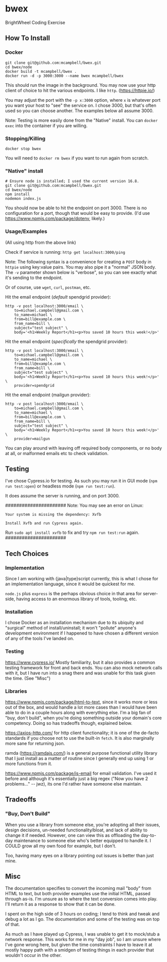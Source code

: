 # bwex
BrightWheel Coding Exercise

## How To Install
### Docker
```
git clone git@github.com:mcampbell/bwex.git
cd bwex/node
docker build -t mcampbell/bwex .
docker run -d -p 3000:3000 --name bwex mcampbell/bwex
```

This should run the image in the background.  You may now use your http client of choice
to hit the various endpoints.  I like `http`. (https://httpie.io/)

You may adjust the port with the `-p x:3000` option, where `x` is whatever port you want
your host to "see" the service on.  I chose 3000, but that's often used so you can choose
another.  The examples below all assume 3000.

Note: Testing is more easily done from the "Native" install.  You can `docker exec` into
the container if you are willing.

### Stopping/Killing
```
docker stop bwex
```

You will need to `docker rm bwex` if you want to run again from scratch.

### "Native" install
```
# Ensure node is installed; I used the current version 16.8.
git clone git@github.com:mcampbell/bwex.git
cd bwex/node
npm install
nodemon index.js
```

You should now be able to hit the endpoint on port 3000.  There is no configuration for a
port, though that would be easy to provide.  (I'd use
https://www.npmjs.com/package/dotenv, likely.)

### Usage/Examples

(All using http from the above link)

Check if service is running: `http get localhost:3000/ping`

Note: The following syntax is a convenience for creating a `POST` body in `httpie` using
key:value pairs.  You may also pipe it a "normal" JSON body.  The `-v` parameter shown
below is "verbose", so you can see exactly what it's sending to the endpoint.

Or of course, use `wget`, `curl`, `postman`, etc.

Hit the email endpoint (*default* spendgrid provider):
```
http -v post localhost:3000/email \
    to=michael.campbell@gmail.com \
    to_name=michael \
    from=bill@example.com \
    from_name=bill \
    subject="test subject" \
    body='<h1>Weekly Report</h1><p>You saved 10 hours this week!</p>'
```

Hit the email endpoint (*specifically* the spendgrid provider):
```
http -v post localhost:3000/email \
    to=michael.campbell@gmail.com \
    to_name=michael \
    from=bill@example.com \
    from_name=bill \
    subject="test subject" \
    body='<h1>Weekly Report</h1><p>You saved 10 hours this week!</p>' \
    provider=spendgrid
```

Hit the email endpoint (mailgun provider):
```
http -v post localhost:3000/email \
    to=michael.campbell@gmail.com \
    to_name=michael \
    from=bill@example.com \
    from_name=bill \
    subject="test subject" \
    body='<h1>Weekly Report</h1><p>You saved 10 hours this week!</p>' \
    provider=mailgun
```

You can play around with leaving off required body components, or no body at all, or
malformed emails etc to check validation.

## Testing
I've chose Cypress.io for testing.  As such you may run it in GUI mode (`npm run
test:open`) or headless mode (`npm run test:run`).

It does assume the server is running, and on port 3000.

######################
Note:  You may see an error on Linux:
```
Your system is missing the dependency: Xvfb

Install Xvfb and run Cypress again.
```

Run `sudo apt install xvfb` to fix and try `npm run test:run` again.
######################


## Tech Choices
### Implementation
Since I am working with {java|type}script currently, this is what I chose for an
implementation language, since it would be quickest for me.

`node.js` plus `express` is the perhaps obvious choice in that area for server-side,
having access to an enormous library of tools, tooling, etc.

### Installation
I chose Docker as an installation mechanism due to its ubiquity and "surgical" method of
install/uninstall; it won't "pollute" anyone's development environment if I happened to
have chosen a different version of any of the tools I've landed on.

### Testing
https://www.cypress.io/ Mostly familiarity, but it also provides a common testing
framework for front and back ends.  You can also mock network calls with it, but I have
run into a snag there and was unable for this task given the time.  (See "Misc")


### Libraries
https://www.npmjs.com/package/html-to-text, since it works more or less out of the
box, and would handle a lot more cases than I would have been able to do in a couple hours
along with everything else.  I'm a big fan of "buy, don't build", when you're doing
something outside your domain's core competency.  Doing so has tradeoffs though, explained
below.

https://axios-http.com/ for http client functionality; it is one of the de-facto standards
if you choose not to use the built-in `fetch`.  It is also marginally more sane for
returning json.

ramda (https://ramdajs.com/) is a general purpose functional utility library that I just
install as a matter of routine since I generally end up using 1 or more functions from
it.

https://www.npmjs.com/package/is-email for email validation.  I've used it before and
although it's essentially just a big regex ("Now you have 2 problems..." -- jwz), its one
I'd rather have someone else maintain.


## Tradeoffs

### "Buy, Don't Build"
When you use a library from someone else, you're adopting all their issues, design
decisions, un-needed functionality/bloat, and lack of ability to change it if needed.
However, one can view this as offloading the day-to-day maintenance to someone else who's
better equipped to handle it.  I COULD grow all my own food for example, but I don't.

Too, having many eyes on a library pointing out issues is better than just mine.


## Misc

The documentation specifies to convert the incoming mail "body" from HTML to text, but
both provider examples use the initial HTML, passed through as-is.  I'm unsure as to where
the text conversion comes into play.  I'll return it as a response to show that it can be
done.

I spent on the high side of 3 hours on coding; I tend to think and tweak and debug a lot
as I go.  The documentation and some of the testing was on top of that.

As much as I have played up Cypress, I was unable to get it to mock/stub a network
response.  This works for me in my "day job", so I am unsure where I've gone wrong here,
but given the time constraints I have to leave it at mostly happy path with a smidgen of
testing things in each provider that wouldn't occur in the other.
